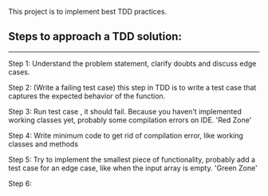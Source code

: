 This project is to implement best TDD practices. 

## Steps to approach a TDD solution:
**********
Step 1: Understand the problem statement, clarify doubts and discuss edge cases.

Step 2: (Write a failing test case) this step in TDD is to write a test case that captures the expected behavior of the function.

Step 3: Run test case , it should fail. Because you haven't implemented working classes yet, probably some compilation errors on IDE. 'Red Zone'

Step 4: Write minimum code to get rid of compilation error, like working classes and methods

Step 5: Try to implement the smallest piece of functionality, probably add a test case for an edge case, like when the input array is empty. 'Green Zone'

Step 6: 
